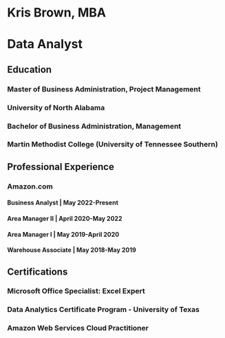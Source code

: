 # Kris Brown, MBA

# Data Analyst
## Education
### Master of Business Administration, Project Management
### University of North Alabama
### Bachelor of Business Administration, Management
### Martin Methodist College (University of Tennessee Southern)

## Professional Experience
### Amazon.com
#### Business Analyst | May 2022-Present
#### Area Manager II | April 2020-May 2022
#### Area Manager I | May 2019-April 2020
#### Warehouse Associate | May 2018-May 2019

## Certifications
### Microsoft Office Specialist: Excel Expert
### Data Analytics Certificate Program - University of Texas
### Amazon Web Services Cloud Practitioner

